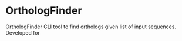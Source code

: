 # OrthologFinder
OrthologFinder CLI tool to find orthologs given list of input sequences. Developed for

